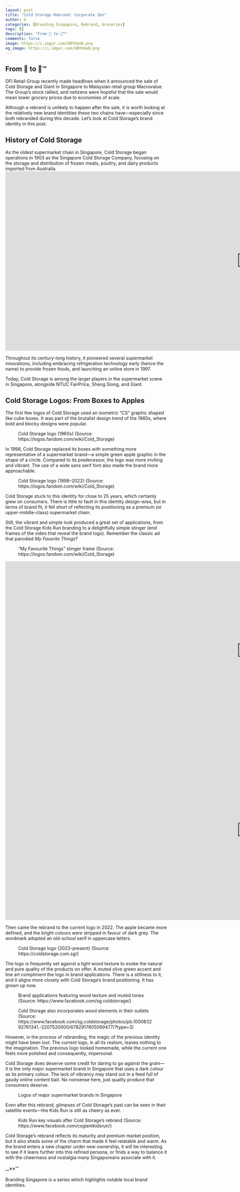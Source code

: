 ```yaml
---
layout: post
title: "Cold Storage Rebrand: Corporate Zen"
author: d
categories: [Branding Singapore, Rebrand, Groceries]
tags: []
description: "From 🍏 to 🍏™"
comments: false
image: https://i.imgur.com/UBYUmaN.png
og_image: https://i.imgur.com/UBYUmaN.png
---
```


<h2>From 🍏 to 🍏™</h2>

DFI Retail Group recently made headlines when it announced the sale of Cold Storage and Giant in Singapore to Malaysian retail group Macrovalue. The Group’s stock rallied, and netizens were hopeful that the sale would mean lower grocery prices due to economies of scale.

Although a rebrand is unlikely to happen after the sale, it is worth looking at the relatively new brand identities these two chains have—especially since both rebranded during this decade. Let’s look at Cold Storage’s brand identity in this post.

<h2>History of Cold Storage</h2>
As the oldest supermarket chain in Singapore, Cold Storage began operations in 1903 as the Singapore Cold Storage Company, focusing on the storage and distribution of frozen meats, poultry, and dairy products imported from Australia.

<div class="video-responsive">
  <iframe width="1524" height="560" src="https://www.youtube.com/embed/6bvW4P6lOBc" title="Ever wondered how Singapore’s first supermarket came about 116 years ago?" frameborder="0" allow="accelerometer; autoplay; clipboard-write; encrypted-media; gyroscope; picture-in-picture; web-share" referrerpolicy="strict-origin-when-cross-origin" allowfullscreen></iframe>
</div>

Throughout its century-long history, it pioneered several supermarket innovations, including embracing refrigeration technology early (hence the name) to provide frozen foods, and launching an online store in 1997.

Today, Cold Storage is among the larger players in the supermarket scene in Singapore, alongside NTUC FairPrice, Sheng Siong, and Giant.

<h2>Cold Storage Logos: From Boxes to Apples</h2>

The first few logos of Cold Storage used an isometric “CS” graphic shaped like cube boxes. It was part of the brutalist design trend of the 1960s, where bold and blocky designs were popular.

<figure>
<figcaption>Cold Storage logo (1960s) (Source: https://logos.fandom.com/wiki/Cold_Storage)</figcaption>
<img src="https://i.imgur.com/rfI5qm8.png" alt="">
</figure>

In 1998, Cold Storage replaced its boxes with something more representative of a supermarket brand—a simple green apple graphic in the shape of a circle. Compared to its predecessor, the logo was more inviting and vibrant. The use of a wide sans serif font also made the brand more approachable.

<figure>
<figcaption>Cold Storage logo (1998–2022) (Source: https://logos.fandom.com/wiki/Cold_Storage)</figcaption>
<img src="https://i.imgur.com/HnmjIIG.png" alt="">
</figure>

Cold Storage stuck to this identity for close to 25 years, which certainly grew on consumers. There is little to fault in this identity design-wise, but in terms of brand fit, it fell short of reflecting its positioning as a premium (or upper-middle-class) supermarket chain.

Still, the vibrant and simple look produced a great set of applications, from the Cold Storage Kids Run branding to a delightfully simple stinger (end frames of the video that reveal the brand logo). Remember the classic ad that parodied *My Favorite Things*?

<figure>
<figcaption>“My Favourite Things” stinger frame (Source: https://logos.fandom.com/wiki/Cold_Storage)</figcaption>
<img src="https://i.imgur.com/2Y3k3dX.jpg" alt="">
</figure>

<div class="video-responsive">
  <iframe width="1524" height="560" src="https://www.youtube.com/embed/x1XIfFZFuk4" title="Cold Storage The Fresh News - Salmon" frameborder="0" allow="accelerometer; autoplay; clipboard-write; encrypted-media; gyroscope; picture-in-picture; web-share" referrerpolicy="strict-origin-when-cross-origin" allowfullscreen></iframe>
</div>

<div class="video-responsive">
  <iframe width="1524" height="560" src="https://www.youtube.com/embed/aMVA-SUd-zg" title="Cold Storage &quot;My Favourite Things&quot; TVC Created by LH.M ( 2010 )" frameborder="0" allow="accelerometer; autoplay; clipboard-write; encrypted-media; gyroscope; picture-in-picture; web-share" referrerpolicy="strict-origin-when-cross-origin" allowfullscreen></iframe>
</div>

Then came the rebrand to the current logo in 2022. The apple became more defined, and the bright colours were stripped in favour of dark grey. The wordmark adopted an old-school serif in uppercase letters.

<figure>
<figcaption>Cold Storage logo (2022–present) (Source: https://coldstorage.com.sg/)</figcaption>
<img src="https://i.imgur.com/CO9WwLI.png" alt="">
</figure>

The logo is frequently set against a light wood texture to evoke the natural and pure quality of the products on offer. A muted olive green accent and line art compliment the logo in brand applications. There is a stillness to it, and it aligns more closely with Cold Storage’s brand positioning. It has grown up now.

<figure>
<figcaption>Brand applications featuring wood texture and muted tones (Source: https://www.facebook.com/sg.coldstorage/)</figcaption>
<img src="https://i.imgur.com/dmDk57R.jpg" alt="">
</figure>

<figure>
<figcaption>Cold Storage also incorporates wood elements in their outlets (Source: https://www.facebook.com/sg.coldstorage/photos/pb.100083292761341.-2207520000/6782917805069477/?type=3)</figcaption>
<img src="https://i.imgur.com/IQPQSxn.png" alt="">
</figure>

However, in the process of rebranding, the magic of the previous identity might have been lost. The current logo, in all its realism, leaves nothing to the imagination. The previous logo looked homemade, while the current one feels more polished and consequently, impersonal.

Cold Storage does deserve some credit for daring to go against the grain—it is the only major supermarket brand in Singapore that uses a dark colour as its primary colour. The lack of vibrancy may stand out in a feed full of gaudy online content bait. No nonsense here, just quality produce that consumers deserve.

<figure>
<figcaption>Logos of major supermarket brands in Singapore</figcaption>
<img src="https://i.imgur.com/Hty6WHW.png" alt="">
</figure>

Even after this rebrand, glimpses of Cold Storage’s past can be seen in their satellite events—the Kids Run is still as cheery as ever.

<figure>
<figcaption>Kids Run key visuals after Cold Storage’s rebrand (Source: https://www.facebook.com/csgiantkidsrun/)</figcaption>
<img src="https://i.imgur.com/6j7f1WZ.jpg" alt="">
</figure>

Cold Storage’s rebrand reflects its maturity and premium market position, but it also sheds some of the charm that made it feel relatable and warm. As the brand enters a new chapter under new ownership, it will be interesting to see if it leans further into this refined persona, or finds a way to balance it with the cheeriness and nostalgia many Singaporeans associate with it.

<strong><sub>—</sub>><sub></sub>><sup>—</sup></strong>

Branding Singapore is a series which highlights notable local brand identities. 
